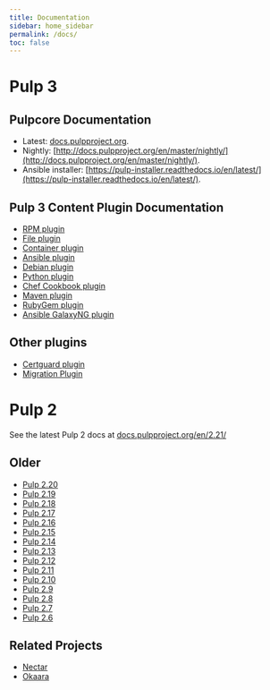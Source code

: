 ```yaml
---
title: Documentation
sidebar: home_sidebar
permalink: /docs/
toc: false
---
```


# Pulp 3

## Pulpcore Documentation

* Latest: [docs.pulpproject.org](http://docs.pulpproject.org).
* Nightly: [http://docs.pulpproject.org/en/master/nightly/](http://docs.pulpproject.org/en/master/nightly/).
* Ansible installer: [https://pulp-installer.readthedocs.io/en/latest/](https://pulp-installer.readthedocs.io/en/latest/).

## Pulp 3 Content Plugin Documentation

* [RPM plugin](https://pulp-rpm.readthedocs.io/en/latest/)
* [File plugin](https://pulp-file.readthedocs.io/en/latest/)
* [Container plugin](https://pulp-container.readthedocs.io/en/latest/)
* [Ansible plugin](https://pulp-ansible.readthedocs.io/en/latest/)
* [Debian plugin](https://pulp-deb.readthedocs.io/en/latest/)
* [Python plugin](https://pulp-python.readthedocs.io/en/latest/)
* [Chef Cookbook plugin](https://github.com/gmbnomis/pulp_cookbook/blob/master/README.rst)
* [Maven plugin](https://github.com/pulp/pulp_maven/blob/master/README.rst)
* [RubyGem plugin](https://github.com/pulp/pulp_gem/blob/master/README.rst)
* [Ansible GalaxyNG plugin](https://github.com/ansible/galaxy_ng/blob/master/README.md)

## Other plugins

* [Certguard plugin](https://pulp-certguard.readthedocs.io/en/latest/)
* [Migration Plugin](https://pulp-2to3-migration.readthedocs.io/en/latest/index.html)


# Pulp 2

See the latest Pulp 2 docs at [docs.pulpproject.org/en/2.21/](http://docs.pulpproject.org/en/2.21/)

## Older

* [Pulp 2.20](http://docs.pulpproject.org/en/2.20/)
* [Pulp 2.19](http://docs.pulpproject.org/en/2.19/)
* [Pulp 2.18](http://docs.pulpproject.org/en/2.18/)
* [Pulp 2.17](http://docs.pulpproject.org/en/2.17/)
* [Pulp 2.16](http://docs.pulpproject.org/en/2.16/)
* [Pulp 2.15](http://docs.pulpproject.org/en/2.15/)
* [Pulp 2.14](http://docs.pulpproject.org/en/2.14/)
* [Pulp 2.13](http://docs.pulpproject.org/en/2.13/)
* [Pulp 2.12](http://docs.pulpproject.org/en/2.12/)
* [Pulp 2.11](http://docs.pulpproject.org/en/2.11/)
* [Pulp 2.10](http://docs.pulpproject.org/en/2.10/)
* [Pulp 2.9](http://docs.pulpproject.org/en/2.9/)
* [Pulp 2.8](http://docs.pulpproject.org/en/2.8/)
* [Pulp 2.7](http://docs.pulpproject.org/en/2.7/)
* [Pulp 2.6](http://docs.pulpproject.org/en/2.6/)

## Related Projects

* [Nectar](http://nectar.readthedocs.org/en/latest/)
* [Okaara](http://okaara.readthedocs.org/en/latest/)
